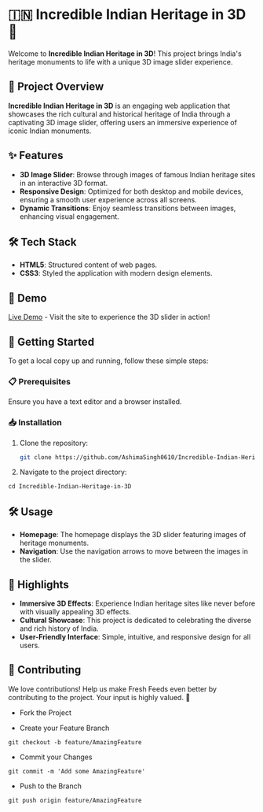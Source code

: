 # 🇮🇳 Incredible Indian Heritage in 3D 🌄

Welcome to **Incredible Indian Heritage in 3D**! This project brings India's heritage monuments to life with a unique 3D image slider experience.

## 🌟 Project Overview

**Incredible Indian Heritage in 3D** is an engaging web application that showcases the rich cultural and historical heritage of India through a captivating 3D image slider, offering users an immersive experience of iconic Indian monuments.

## ✨ Features

- **3D Image Slider**: Browse through images of famous Indian heritage sites in an interactive 3D format.
- **Responsive Design**: Optimized for both desktop and mobile devices, ensuring a smooth user experience across all screens.
- **Dynamic Transitions**: Enjoy seamless transitions between images, enhancing visual engagement.

## 🛠️ Tech Stack

- **HTML5**: Structured content of web pages.
- **CSS3**: Styled the application with modern design elements.

## 📸 Demo

[Live Demo](https://incredible-indian-heritage-in-3-d.vercel.app/) - Visit the site to experience the 3D slider in action!

## 🚀 Getting Started

To get a local copy up and running, follow these simple steps:

### 📋 Prerequisites
Ensure you have a text editor and a browser installed.

### 📥 Installation

1. Clone the repository:
   ```bash
   git clone https://github.com/AshimaSingh0610/Incredible-Indian-Heritage-in-3D.git
   ```

2. Navigate to the project directory:

```
cd Incredible-Indian-Heritage-in-3D
```

## 🛠️ Usage

- **Homepage**: The homepage displays the 3D slider featuring images of heritage monuments.
- **Navigation**: Use the navigation arrows to move between the images in the slider.

## 🌟 Highlights

- **Immersive 3D Effects**: Experience Indian heritage sites like never before with visually appealing 3D effects.
- **Cultural Showcase**: This project is dedicated to celebrating the diverse and rich history of India.
- **User-Friendly Interface**: Simple, intuitive, and responsive design for all users.

## 🙌 Contributing

We love contributions! 
Help us make Fresh Feeds even better by contributing to the project. 
Your input is highly valued. 🤗

- Fork the Project

- Create your Feature Branch 
```
git checkout -b feature/AmazingFeature
```
- Commit your Changes 
```
git commit -m 'Add some AmazingFeature'
```

- Push to the Branch 
```
git push origin feature/AmazingFeature
```

